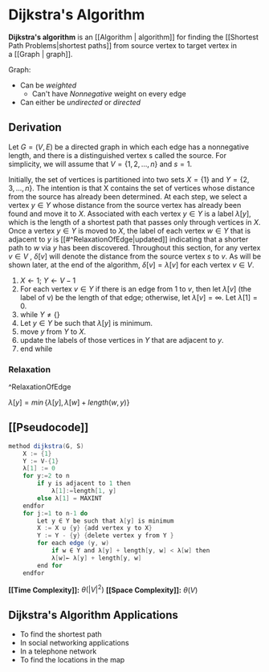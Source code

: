 # Dijkstra's Algorithm
**Dijkstra's algorithm** is an [[Algorithm | algorithm]] for finding the [[Shortest Path Problems|shortest paths]] from source vertex to target vertex in a [[Graph | graph]].

Graph:
- Can be *weighted* 
	- Can't have *Nonnegative* weight on every edge
- Can either be *undirected* or *directed*

## Derivation
Let ${G=(V,E)}$ be a directed graph in which each edge has a nonnegative length, and there is a distinguished vertex s called the source. For simplicity, we will assume that ${V=\{1, 2, ..., n\}}$ and ${s=1}$.  

Initially, the set of vertices is partitioned into two sets ${X=\{1\}}$ and ${Y=\{2, 3, ..., n\}}$. The intention is that X contains the set of vertices whose distance from the source has already been determined. At each step, we select a vertex ${y \in Y}$ whose distance from the source vertex has already been found and move it to ${X}$. Associated with each vertex ${y \in Y}$ is a label ${\lambda[y]}$, which is the length of a shortest path that passes only through vertices in ${X}$. Once a vertex ${y \in Y}$ is moved to ${X}$, the label of each vertex ${w \in Y}$ that is adjacent to ${y}$ is [[#^RelaxationOfEdge|updated]] indicating that a shorter path to ${w}$ via ${y}$ has been discovered. Throughout this section, for any vertex ${v \in V}$ , ${\delta[v]}$ will denote the distance from the source vertex ${s}$ to ${v}$. As will be shown later, at the end of the algorithm, ${\delta[v] = \lambda[v]}$ for each vertex ${v \in V}$.

1. ${X \leftarrow {1}}$; ${Y \leftarrow V - {1}}$  
2. For each vertex ${v \in Y}$ if there is an edge from ${1}$ to ${v}$, then let ${\lambda[v]}$ (the label of v) be the length of that edge; otherwise, let ${\lambda[v] = ∞}$. Let  ${\lambda[1] = 0}$.  
3. while ${Y \ne \{\}}$  
4. Let ${y \in Y}$ be such that ${\lambda[y]}$ is minimum.  
5. move ${y}$ from ${Y}$ to ${X}$.  
6. update the labels of those vertices in ${Y}$ that are adjacent to ${y}$.  
7. end while

### Relaxation

^RelaxationOfEdge

${\lambda[y]=\mathit{\min}\{\lambda[y], \lambda[w] + length(w, y)\}}$

## [[Pseudocode]]
```java
method dijkstra(G, S)
	X := {1}
	Y := V-{1}
	λ[1] := 0
	for y:=2 to n
		if y is adjacent to 1 then
			λ[1]:=length[1, y]
		else λ[1] = MAXINT
	endfor
	for j:=1 to n-1 do
		Let y ∈ Y be such that λ[y] is minimum  
		X := X ∪ {y} {add vertex y to X}  
		Y := Y - {y} {delete vertex y from Y }  
		for each edge (y, w)  
			if w ∈ Y and λ[y] + length[y, w] < λ[w] then  
			λ[w]← λ[y] + length[y, w]  
		end for
	endfor
```
**[[Time Complexity]]:** ${\theta(|V|^2)}$
**[[Space Complexity]]:** ${\theta(V)}$


## Dijkstra's Algorithm Applications
-   To find the shortest path
-   In social networking applications
-   In a telephone network
-   To find the locations in the map